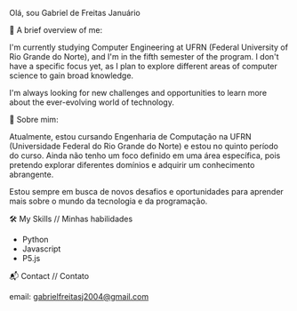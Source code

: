 Olá, sou Gabriel de Freitas Januário

📝 A brief overview of me:

I'm currently studying Computer Engineering at UFRN (Federal University of Rio Grande do Norte), and I'm in the fifth semester of the program. I don't have a specific focus yet, as I plan to explore different areas of computer science to gain broad knowledge.

I'm always looking for new challenges and opportunities to learn more about the ever-evolving world of technology.

📌 Sobre mim:

Atualmente, estou cursando Engenharia de Computação na UFRN (Universidade Federal do Rio Grande do Norte) e estou no quinto período do curso. Ainda não tenho um foco definido em uma área específica, pois pretendo explorar diferentes domínios e adquirir um conhecimento abrangente.

Estou sempre em busca de novos desafios e oportunidades para aprender mais sobre o mundo da tecnologia e da programação.

🛠 My Skills // Minhas habilidades

- Python
- Javascript
- P5.js

📬 Contact // Contato

email: gabrielfreitasj2004@gmail.com
